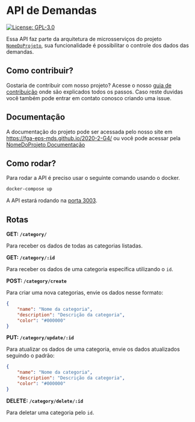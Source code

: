 # API de Demandas
[![License: GPL-3.0](https://img.shields.io/badge/License-GPL3-blue.svg)](https://opensource.org/licenses/gpl-3.0.html)

Essa API faz parte da arquitetura de microsserviços do projeto [`NomeDoProjeto`](https://github.com/fga-eps-mds/2020-2-G4), sua funcionalidade é possibilitar o controle dos dados das demandas. 

## Como contribuir?

Gostaria de contribuir com nosso projeto? Acesse o nosso [guia de contribuição](https://fga-eps-mds.github.io/2020-2-G4/CONTRIBUTING/) onde são explicados todos os passos.
Caso reste duvidas você também pode entrar em contato conosco criando uma issue.

## Documentação

A documentação do projeto pode ser acessada pelo nosso site em https://fga-eps-mds.github.io/2020-2-G4/ ou você pode acessar pela [NomeDoProjeto Documentação](https://fga-eps-mds.github.io/2020-2-G4/home/)

## Como rodar?

Para rodar a API é preciso usar o seguinte comando usando o docker.

```bash
docker-compose up
```
A API estará rodando na [porta 3003](http://localhost:3003).

## Rotas

**GET: `/category/`**

Para receber os dados de todas as categorias listadas.

**GET: `/category/:id`**

Para receber os dados de uma categoria específica utilizando o `id`.

**POST: `/category/create`**

Para criar uma nova categorias, envie os dados nesse formato:

```json
{
    "name": "Nome da categoria",
    "description": "Descrição da categoria",
    "color": "#000000"
}
```

**PUT: `/category/update/:id`**

Para atualizar os dados de uma categoria, envie os dados atualizados seguindo o padrão:

```json
{
    "name": "Nome da categoria",
    "description": "Descrição da categoria",
    "color": "#000000"
}
```

**DELETE: `/category/delete/:id`**

Para deletar uma categoria pelo `id`.
